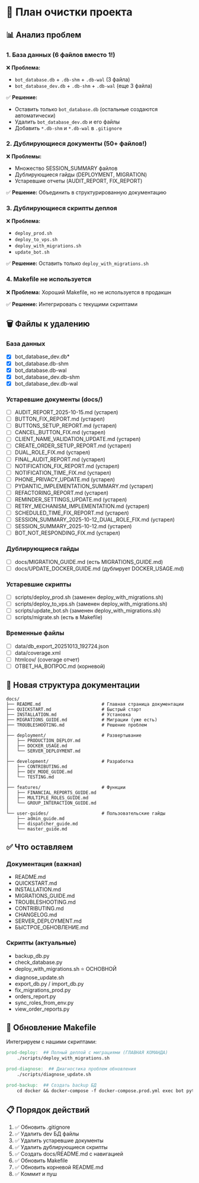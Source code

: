 # 🧹 План очистки проекта

## 📊 Анализ проблем

### 1. База данных (6 файлов вместо 1!)
❌ **Проблема:**
- `bot_database.db` + `.db-shm` + `.db-wal` (3 файла)
- `bot_database_dev.db` + `.db-shm` + `.db-wal` (еще 3 файла)

✅ **Решение:**
- Оставить только `bot_database.db` (остальные создаются автоматически)
- Удалить `bot_database_dev.db` и его файлы
- Добавить `*.db-shm` и `*.db-wal` в `.gitignore`

### 2. Дублирующиеся документы (50+ файлов!)
❌ **Проблемы:**
- Множество SESSION_SUMMARY файлов
- Дублирующиеся гайды (DEPLOYMENT, MIGRATION)
- Устаревшие отчеты (AUDIT_REPORT, FIX_REPORT)

✅ **Решение:** Объединить в структурированную документацию

### 3. Дублирующиеся скрипты деплоя
❌ **Проблема:**
- `deploy_prod.sh`
- `deploy_to_vps.sh`
- `deploy_with_migrations.sh`
- `update_bot.sh`

✅ **Решение:** Оставить только `deploy_with_migrations.sh`

### 4. Makefile не используется
❌ **Проблема:** Хороший Makefile, но не используется в продакшн

✅ **Решение:** Интегрировать с текущими скриптами

## 🗑️ Файлы к удалению

### База данных
- [x] bot_database_dev.db*
- [x] bot_database.db-shm
- [x] bot_database.db-wal
- [x] bot_database_dev.db-shm
- [x] bot_database_dev.db-wal

### Устаревшие документы (docs/)
- [ ] AUDIT_REPORT_2025-10-15.md (устарел)
- [ ] BUTTON_FIX_REPORT.md (устарел)
- [ ] BUTTONS_SETUP_REPORT.md (устарел)
- [ ] CANCEL_BUTTON_FIX.md (устарел)
- [ ] CLIENT_NAME_VALIDATION_UPDATE.md (устарел)
- [ ] CREATE_ORDER_SETUP_REPORT.md (устарел)
- [ ] DUAL_ROLE_FIX.md (устарел)
- [ ] FINAL_AUDIT_REPORT.md (устарел)
- [ ] NOTIFICATION_FIX_REPORT.md (устарел)
- [ ] NOTIFICATION_TIME_FIX.md (устарел)
- [ ] PHONE_PRIVACY_UPDATE.md (устарел)
- [ ] PYDANTIC_IMPLEMENTATION_SUMMARY.md (устарел)
- [ ] REFACTORING_REPORT.md (устарел)
- [ ] REMINDER_SETTINGS_UPDATE.md (устарел)
- [ ] RETRY_MECHANISM_IMPLEMENTATION.md (устарел)
- [ ] SCHEDULED_TIME_FIX_REPORT.md (устарел)
- [ ] SESSION_SUMMARY_2025-10-12_DUAL_ROLE_FIX.md (устарел)
- [ ] SESSION_SUMMARY_2025-10-12.md (устарел)
- [ ] BOT_NOT_RESPONDING_FIX.md (устарел)

### Дублирующиеся гайды
- [ ] docs/MIGRATION_GUIDE.md (есть MIGRATIONS_GUIDE.md)
- [ ] docs/UPDATE_DOCKER_GUIDE.md (дублирует DOCKER_USAGE.md)

### Устаревшие скрипты
- [ ] scripts/deploy_prod.sh (заменен deploy_with_migrations.sh)
- [ ] scripts/deploy_to_vps.sh (заменен deploy_with_migrations.sh)
- [ ] scripts/update_bot.sh (заменен deploy_with_migrations.sh)
- [ ] scripts/migrate.sh (есть в Makefile)

### Временные файлы
- [ ] data/db_export_20251013_192724.json
- [ ] data/coverage.xml
- [ ] htmlcov/ (coverage отчет)
- [ ] ОТВЕТ_НА_ВОПРОС.md (корневой)

## 📁 Новая структура документации

```
docs/
├── README.md                       # Главная страница документации
├── QUICKSTART.md                   # Быстрый старт
├── INSTALLATION.md                 # Установка
├── MIGRATIONS_GUIDE.md             # Миграции (уже есть)
├── TROUBLESHOOTING.md              # Решение проблем
│
├── deployment/                     # Развертывание
│   ├── PRODUCTION_DEPLOY.md
│   ├── DOCKER_USAGE.md
│   └── SERVER_DEPLOYMENT.md
│
├── development/                    # Разработка
│   ├── CONTRIBUTING.md
│   ├── DEV_MODE_GUIDE.md
│   └── TESTING.md
│
├── features/                       # Функции
│   ├── FINANCIAL_REPORTS_GUIDE.md
│   ├── MULTIPLE_ROLES_GUIDE.md
│   └── GROUP_INTERACTION_GUIDE.md
│
└── user-guides/                    # Пользовательские гайды
    ├── admin_guide.md
    ├── dispatcher_guide.md
    └── master_guide.md
```

## ✅ Что оставляем

### Документация (важная)
- README.md
- QUICKSTART.md
- INSTALLATION.md
- MIGRATIONS_GUIDE.md
- TROUBLESHOOTING.md
- CONTRIBUTING.md
- CHANGELOG.md
- SERVER_DEPLOYMENT.md
- БЫСТРОЕ_ОБНОВЛЕНИЕ.md

### Скрипты (актуальные)
- backup_db.py
- check_database.py
- deploy_with_migrations.sh  ⭐ ОСНОВНОЙ
- diagnose_update.sh
- export_db.py / import_db.py
- fix_migrations_prod.py
- orders_report.py
- sync_roles_from_env.py
- view_order_reports.py

## 🔧 Обновление Makefile

Интегрируем с нашими скриптами:

```makefile
prod-deploy:  ## Полный деплой с миграциями (ГЛАВНАЯ КОМАНДА)
	./scripts/deploy_with_migrations.sh

prod-diagnose:  ## Диагностика проблем обновления
	./scripts/diagnose_update.sh

prod-backup:  ## Создать backup БД
	cd docker && docker-compose -f docker-compose.prod.yml exec bot python scripts/backup_db.py
```

## 📋 Порядок действий

1. ✅ Обновить .gitignore
2. ✅ Удалить dev БД файлы
3. ✅ Удалить устаревшие документы
4. ✅ Удалить дублирующиеся скрипты
5. ✅ Создать docs/README.md с навигацией
6. ✅ Обновить Makefile
7. ✅ Обновить корневой README.md
8. ✅ Коммит и пуш
